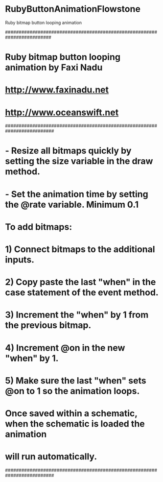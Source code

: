 # RubyButtonAnimationFlowstone
Ruby bitmap button looping animation

#########################################################################
# Ruby bitmap button looping animation by Faxi Nadu
# http://www.faxinadu.net
# http://www.oceanswift.net 
##########################################################################
# - Resize all bitmaps quickly by setting the size variable in the draw method.
# - Set the animation time by setting the @rate variable. Minimum 0.1
#
# To add bitmaps:
# 1) Connect bitmaps to the additional inputs.
# 2) Copy paste the last "when" in the case statement of the event method.
# 3) Increment the "when" by 1 from the previous bitmap.
# 4) Increment @on in the new "when" by 1.
# 5) Make sure the last "when" sets @on to 1 so the animation loops.
#
# Once saved within a schematic, when the schematic is loaded the animation 
# will run automatically.
##########################################################################
